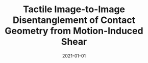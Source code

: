 ---
title: "Tactile Image-to-Image Disentanglement of Contact Geometry from Motion-Induced Shear"
collection: publications
category: manuscripts
permalink: /publication/2021-01-01-tactile-image
excerpt: 'This paper presents methods for disentangling contact geometry from motion-induced shear in tactile images.'
date: 2021-01-01
venue: 'Conference on Robot Learning (CoRL)'
paperurl: 'http://academicpages.github.io/files/tactile_2021.pdf'
citation: 'Gupta AK, Aitchison L, Lepora NF. (2021). &quot;Tactile Image-to-Image Disentanglement of Contact Geometry from Motion-Induced Shear.&quot; <i>Conference on Robot Learning (CoRL)</i>.'
--- 
